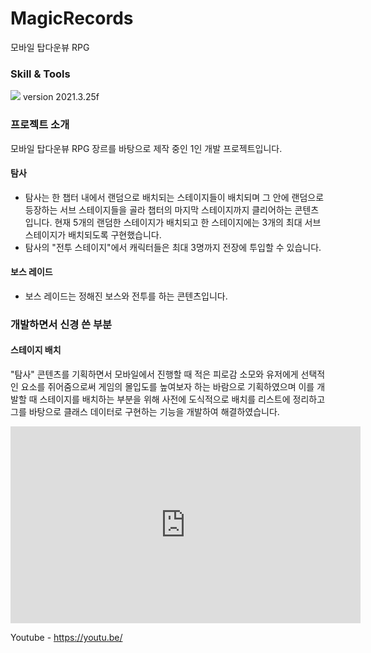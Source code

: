 # MagicRecords
 모바일 탑다운뷰 RPG 


### Skill & Tools 
<img src = "https://img.shields.io/badge/Unity-000000?style=flat&logo=unity&logoColor=white"/> version 2021.3.25f

### 프로젝트 소개 
모바일 탑다운뷰 RPG 장르를 바탕으로 제작 중인 1인 개발 프로젝트입니다. 

#### 탐사
- 탐사는 한 챕터 내에서 랜덤으로 배치되는 스테이지들이 배치되며 그 안에 랜덤으로 등장하는 서브 스테이지들을 골라 챕터의 마지막 스테이지까지 클리어하는 콘텐츠입니다. 
현재 5개의 랜덤한 스테이지가 배치되고 한 스테이지에는 3개의 최대 서브 스테이지가 배치되도록 구현했습니다. 
- 탐사의 "전투 스테이지"에서 캐릭터들은 최대 3명까지 전장에 투입할 수 있습니다.
  
#### 보스 레이드
- 보스 레이드는 정해진 보스와 전투를 하는 콘텐츠입니다.


### 개발하면서 신경 쓴 부분 
#### 스테이지 배치
"탐사" 콘텐츠를 기획하면서 모바일에서 진행할 때 적은 피로감 소모와 유저에게 선택적인 요소를 쥐어줌으로써 게임의 몰입도를 높여보자 하는 바람으로 기획하였으며 이를 개발할 때 
스테이지를 배치하는 부분을 위해 사전에 도식적으로 배치를 리스트에 정리하고 그를 바탕으로 클래스 데이터로 구현하는 기능을 개발하여 해결하였습니다. 



<iframe width="560" height="315" src="https://www.youtube.com/embed/mouEpcet6jk" frameborder="0" allowfullscreen></iframe>


Youtube - https://youtu.be/

